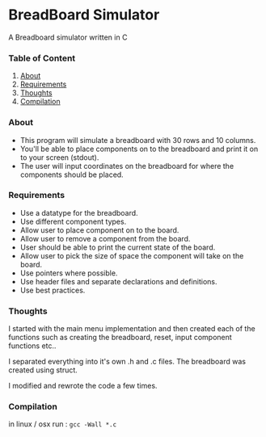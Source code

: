 # BreadBoard Simulator
A Breadboard simulator written in C

### Table of Content
1. [About](#about)
2. [Requirements](#requirements)
3. [Thoughts](#thoughts)
4. [Compilation](#compilation)

### About
* This program will simulate a breadboard with 30 rows and 10 columns.
* You'll be able to place components on to the breadboard and print it on
to your screen (stdout).
* The user will input coordinates on the breadboard for where the components
should be placed.

### Requirements
* Use a datatype for the breadboard.
* Use different component types.
* Allow user to place component on to the board.
* Allow user to remove a component from the board.
* User should be able to print the current state of the board.
* Allow user to pick the size of space the component will take on the board.
* Use pointers where possible.
* Use header files and separate declarations and definitions.
* Use best practices.

### Thoughts
I started with the main menu implementation and then
created each of the functions such as creating the breadboard, reset, input
component functions etc..

I separated everything into it's own .h and .c files. 
The breadboard was created using struct.

I modified and rewrote the code a few times.

### Compilation
in linux / osx run : 
```gcc -Wall *.c```
